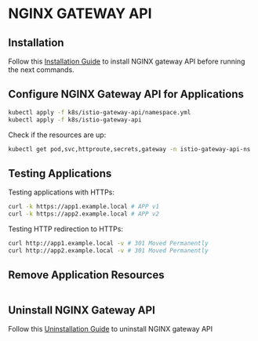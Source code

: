 # NGINX GATEWAY API

## Installation

Follow this [Installation Guide](#) to install NGINX gateway API before running the next commands.

## Configure NGINX Gateway API for Applications

```bash
kubectl apply -f k8s/istio-gateway-api/namespace.yml
kubectl apply -f k8s/istio-gateway-api
```

Check if the resources are up:

```bash
kubectl get pod,svc,httproute,secrets,gateway -n istio-gateway-api-ns
```

## Testing Applications

Testing applications with HTTPs:

```bash
curl -k https://app1.example.local # APP v1
curl -k https://app2.example.local # APP v2
```

Testing HTTP redirection to HTTPs:

```bash
curl http://app1.example.local -v # 301 Moved Permanently
curl http://app2.example.local -v # 301 Moved Permanently
```

## Remove Application Resources

```bash

```

## Uninstall NGINX Gateway API

Follow this [Uninstallation Guide](#) to uninstall NGINX gateway API
